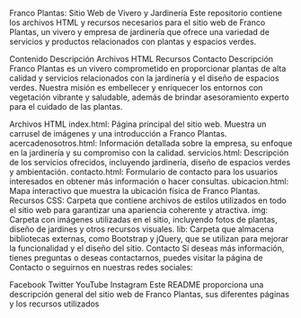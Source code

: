 Franco Plantas: Sitio Web de Vivero y Jardinería
Este repositorio contiene los archivos HTML y recursos necesarios para el sitio web de Franco Plantas, un vivero y empresa de jardinería que ofrece una variedad de servicios y productos relacionados con plantas y espacios verdes.

Contenido
Descripción
Archivos HTML
Recursos
Contacto
Descripción
Franco Plantas es un vivero comprometido en proporcionar plantas de alta calidad y servicios relacionados con la jardinería y el diseño de espacios verdes. Nuestra misión es embellecer y enriquecer los entornos con vegetación vibrante y saludable, además de brindar asesoramiento experto para el cuidado de las plantas.

Archivos HTML
index.html: Página principal del sitio web. Muestra un carrusel de imágenes y una introducción a Franco Plantas.
acercadenosotros.html: Información detallada sobre la empresa, su enfoque en la jardinería y su compromiso con la calidad.
servicios.html: Descripción de los servicios ofrecidos, incluyendo jardinería, diseño de espacios verdes y ambientación.
contacto.html: Formulario de contacto para los usuarios interesados en obtener más información o hacer consultas.
ubicacion.html: Mapa interactivo que muestra la ubicación física de Franco Plantas.
Recursos
CSS: Carpeta que contiene archivos de estilos utilizados en todo el sitio web para garantizar una apariencia coherente y atractiva.
img: Carpeta con imágenes utilizadas en el sitio, incluyendo fotos de plantas, diseño de jardines y otros recursos visuales.
lib: Carpeta que almacena bibliotecas externas, como Bootstrap y jQuery, que se utilizan para mejorar la funcionalidad y el diseño del sitio.
Contacto
Si deseas más información, tienes preguntas o deseas contactarnos, puedes visitar la página de Contacto o seguirnos en nuestras redes sociales:

Facebook
Twitter
YouTube
Instagram
Este README proporciona una descripción general del sitio web de Franco Plantas, sus diferentes páginas y los recursos utilizados